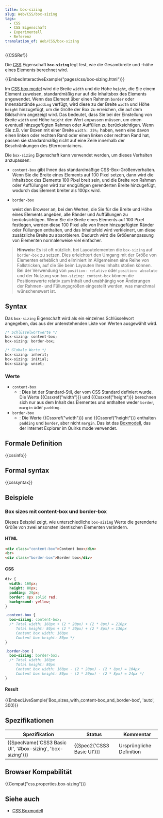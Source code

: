 ```yaml
---
title: box-sizing
slug: Web/CSS/box-sizing
tags:
  - CSS
  - CSS Eigenschaft
  - Experimentell
  - Referenz
translation_of: Web/CSS/box-sizing
---
```

{{CSSRef}}

Die [CSS](/de/docs/Web/CSS) Eigenschaft **`box-sizing`** legt fest, wie die Gesamtbreite und -höhe eines Elements berechnet wird.

{{EmbedInteractiveExample("pages/css/box-sizing.html")}}

Im [CSS box model](/de/docs/Web/CSS/CSS_Boxmodell/Einführung_in_das_CSS_Boxmodell) wird die Breite `width` und die Höhe `height`, die Sie einem Element zuweisen, standardmäßig nur auf die Inhaltsbox des Elements angewendet. Wenn das Element über einen Rahmen `border` oder Innenabstände `padding` verfügt, wird diese zu der Breite `width` und Höhe `height` hinzugefügt, um die Größe der Box zu erreichen, die auf dem Bildschirm angezeigt wird. Das bedeutet, dass Sie bei der Einstellung von Breite `width` und Höhe `height` den Wert anpassen müssen, um einen eventuell hinzugefügten Rahmen oder Auffüllen zu berücksichtigen. Wenn Sie z.B. vier Boxen mit einer Breite `width: 25%;` haben, wenn eine davon einen linken oder rechten Rand oder einen linken oder rechten Rand hat, passen sie standardmäßig nicht auf eine Zeile innerhalb der Beschränkungen des Elterncontainers.

Die `box-sizing` Eigenschaft kann verwendet werden, um dieses Verhalten anzupassen:

- `content-box` gibt Ihnen das standardmäßige CSS-Box-Größenverhalten. Wenn Sie die Breite eines Elements auf 100 Pixel setzen, dann wird die Inhaltsbox des Elements 100 Pixel breit sein, und die Breite von Rahmen oder Auffüllungen wird zur endgültigen gerenderten Breite hinzugefügt, wodurch das Element breiter als 100px wird.
- `border-box`

  weist den Browser an, bei den Werten, die Sie für die Breite und Höhe eines Elements angeben, alle Ränder und Auffüllungen zu berücksichtigen. Wenn Sie die Breite eines Elements auf 100 Pixel festlegen, werden diese 100 Pixel alle von Ihnen hinzugefügten Ränder oder Füllungen enthalten, und das Inhaltsfeld wird verkleinert, um diese zusätzliche Breite zu absorbieren. Dadurch wird die Größenanpassung von Elementen normalerweise viel einfacher.

> **Hinweis:** Es ist oft nützlich, bei Layoutelementen die `box-sizing` auf `border-box` zu setzen. Dies erleichtert den Umgang mit der Größe von Elementen erheblich und eliminiert im Allgemeinen eine Reihe von Fallstricken, auf die Sie beim Layouten Ihres Inhalts stoßen können. Bei der Verwendung von `position: relative` oder `position: absolute` und der Nutzung von `box-sizing: content-box` können die Positionswerte relativ zum Inhalt und unabhängig von Änderungen der Rahmen- und Füllungsgrößen eingestellt werden, was manchmal wünschenswert ist.

## Syntax

Das `box-sizing` Eigenschaft wird als ein einzelnes Schlüsselwort angegeben, das aus der untenstehenden Liste von Werten ausgewählt wird.

```css
/* Schlüsselwortwerte */
box-sizing: content-box;
box-sizing: border-box;

/* Globale Werte */
box-sizing: inherit;
box-sizing: initial;
box-sizing: unset;
```

### Werte

- `content-box`
  - : Dies ist der Standard-Stil, der vom CSS Standard definiert wurde. Die Werte {{Cssxref("width")}} und {{Cssxref("height")}} berechnen sich nur aus dem Inhalt des Elementes und enthalten weder `border`, `margin` oder `padding`.
- `border-box`
  - : Die Werte {{Cssxref("width")}} und {{Cssxref("height")}} enthalten `padding` und `border`, aber nicht `margin`. Das ist das [Boxmodell](/de/docs/Web/CSS/Boxmodell "CSS/Box_model"), das der Internet Explorer im Quirks mode verwendet.

## Formale Definition

{{cssinfo}}

## Formal syntax

{{csssyntax}}

## Beispiele

### Box sizes mit content-box und border-box

Dieses Beispiel zeigt, wie unterschiedliche `box-sizing` Werte die gerenderte Größe von zwei ansonsten identischen Elementen verändern.

#### HTML

```html
<div class="content-box">Content box</div>
<br>
<div class="border-box">Border box</div>
```

#### CSS

```css
div {
  width: 160px;
  height: 80px;
  padding: 20px;
  border: 8px solid red;
  background: yellow;
}

.content-box {
  box-sizing: content-box;
  /* Total width: 160px + (2 * 20px) + (2 * 8px) = 216px
     Total height: 80px + (2 * 20px) + (2 * 8px) = 136px
     Content box width: 160px
     Content box height: 80px */
}

.border-box {
  box-sizing: border-box;
  /* Total width: 160px
     Total height: 80px
     Content box width: 160px - (2 * 20px) - (2 * 8px) = 104px
     Content box height: 80px - (2 * 20px) - (2 * 8px) = 24px */
}
```

#### Result

{{EmbedLiveSample('Box_sizes_with_content-box_and_border-box', 'auto', 300)}}

## Spezifikationen

| Spezifikation                                                                | Status                               | Kommentar                |
| ---------------------------------------------------------------------------- | ------------------------------------ | ------------------------ |
| {{SpecName('CSS3 Basic UI', '#box-sizing', 'box-sizing')}} | {{Spec2('CSS3 Basic UI')}} | Ursprüngliche Definition |

## Browser Kompabilität

{{Compat("css.properties.box-sizing")}}

## Siehe auch

- [CSS Boxmodell](/de/docs/Web/CSS/Boxmodell "CSS/Box model")
